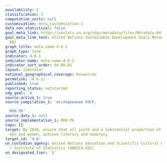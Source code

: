 ```yaml
---
availability: 2
classification: 3
computation_units: null
customisation: meta.customisation-1
data_non_statistical: false
goal_meta_link: https://unstats.un.org/sdgs/metadata/files/Metadata-04-06-01.pdf
goal_meta_link_text: United Nations Sustainable Development Goals Metadata (PDF 57.8
  KB)
graph_title: meta.name-4-6-1
graph_type: line
indicator: 4.6.1
indicator_name: meta.name-4-6-1
indicator_sort_order: 04-06-01
layout: indicator
national_geographical_coverage: Казахстан
permalink: /4-6-1/
published: true
reporting_status: notstarted
sdg_goal: '4'
source_active_1: true
source_compilation_1: 'исследование ОЭСР,

  МОН РК'
source_data_1: null
source_implementation_1: МОН РК
tags: []
target: By 2030, ensure that all youth and a substantial proportion of adults, both
  men and women, achieve literacy and numeracy
target_id: '4.6'
un_custodian_agency: United Nations Education and Scientific Cultural Organisation
  - Institute of Statistics (UNESCO-UIS)
un_designated_tier: '2'
---
```

